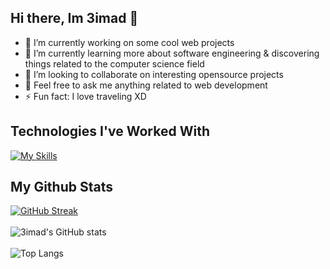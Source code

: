 ## Hi there, Im 3imad 👋

- 🔭 I’m currently working on some cool web projects
- 🌱 I’m currently learning more about software engineering & discovering things related to the computer science field
- 👯 I’m looking to collaborate on interesting opensource projects
- 💬 Feel free to ask me anything related to web development
- ⚡ Fun fact: I love traveling XD



## Technologies I've Worked With
[![My Skills](https://skillicons.dev/icons?i=nextjs,vite,react,prisma,mongodb,ts,js,tailwind,sass,materialui,css,html,nodejs,express,c,java,figma,linux)](https://3imad.dev)

## My Github Stats
[![GitHub Streak](https://streak-stats.demolab.com?user=imadeddineF&theme=tokyonight&border_radius=50&card_width=600)](https://git.io/streak-stats)
<br/>
<br/>
![3imad's GitHub stats](https://github-readme-stats.vercel.app/api?username=imadeddineF&count_private=true&show_icons=true&theme=tokyonight&border_radius=20&card_width=600) &emsp; &emsp;
<br/>
<br/>
![Top Langs](https://github-readme-stats.vercel.app/api/top-langs/?username=imadeddineF&theme=tokyonight&layout=compact&border_radius=20&card_width=600)
